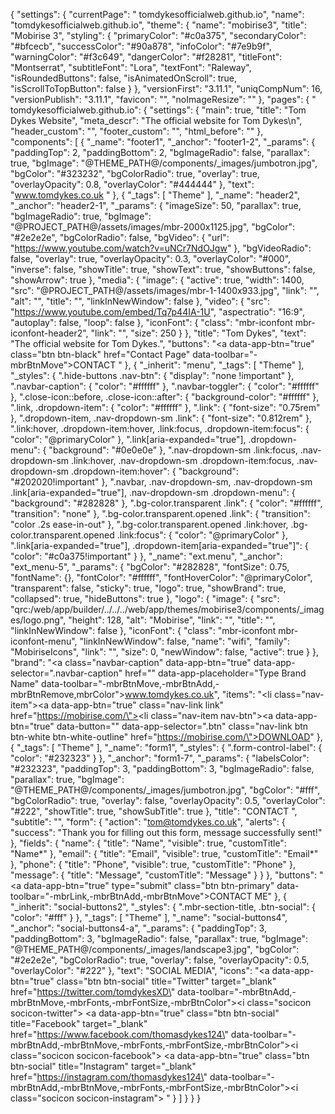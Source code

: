 {
  "settings": {
    "currentPage": " tomdykesofficialweb.github.io",
    "name": "tomdykesofficialweb.github.io",
    "theme": {
      "name": "mobirise3",
      "title": "Mobirise 3",
      "styling": {
        "primaryColor": "#c0a375",
        "secondaryColor": "#bfcecb",
        "successColor": "#90a878",
        "infoColor": "#7e9b9f",
        "warningColor": "#f3c649",
        "dangerColor": "#f28281",
        "titleFont": "Montserrat",
        "subtitleFont": "Lora",
        "textFont": "Raleway",
        "isRoundedButtons": false,
        "isAnimatedOnScroll": true,
        "isScrollToTopButton": false
      }
    },
    "versionFirst": "3.11.1",
    "uniqCompNum": 16,
    "versionPublish": "3.11.1",
    "favicon": "",
    "noImageResize": ""
  },
  "pages": {
    " tomdykesofficialweb.github.io": {
      "settings": {
        "main": true,
        "title": "Tom Dykes Website",
        "meta_descr": "The official website for Tom Dykes\n",
        "header_custom": "",
        "footer_custom": "",
        "html_before": ""
      },
      "components": [
        {
          "_name": "footer1",
          "_anchor": "footer1-2",
          "_params": {
            "paddingTop": 2,
            "paddingBottom": 2,
            "bgImageRadio": false,
            "parallax": true,
            "bgImage": "@THEME_PATH@/components/_images/jumbotron.jpg",
            "bgColor": "#323232",
            "bgColorRadio": true,
            "overlay": true,
            "overlayOpacity": 0.8,
            "overlayColor": "#444444"
          },
          "text": "www.tomdykes.co.uk&nbsp;"
        },
        {
          "_tags": [
            "Theme"
          ],
          "_name": "header2",
          "_anchor": "header2-1",
          "_params": {
            "imageSize": 50,
            "parallax": true,
            "bgImageRadio": true,
            "bgImage": "@PROJECT_PATH@/assets/images/mbr-2000x1125.jpg",
            "bgColor": "#2e2e2e",
            "bgColorRadio": false,
            "bgVideo": {
              "url": "https://www.youtube.com/watch?v=uNCr7NdOJgw"
            },
            "bgVideoRadio": false,
            "overlay": true,
            "overlayOpacity": 0.3,
            "overlayColor": "#000",
            "inverse": false,
            "showTitle": true,
            "showText": true,
            "showButtons": false,
            "showArrow": true
          },
          "media": {
            "image": {
              "active": true,
              "width": 1400,
              "src": "@PROJECT_PATH@/assets/images/mbr-1-1400x933.jpg",
              "link": "",
              "alt": "",
              "title": "",
              "linkInNewWindow": false
            },
            "video": {
              "src": "https://www.youtube.com/embed/Tq7p44IA-1U",
              "aspectratio": "16:9",
              "autoplay": false,
              "loop": false
            },
            "iconFont": {
              "class": "mbr-iconfont mbr-iconfont-header2",
              "link": "",
              "size": 250
            }
          },
          "title": "Tom Dykes",
          "text": "The official website for Tom Dykes.",
          "buttons": "<a data-app-btn=\"true\" class=\"btn btn-black\" href=\"Contact Page\" data-toolbar=\"-mbrBtnMove\">CONTACT</a> "
        },
        {
          "_inherit": "menu",
          "_tags": [
            "Theme"
          ],
          "_styles": {
            ".hide-buttons .nav-btn": {
              "display": "none !important"
            },
            ".navbar-caption": {
              "color": "#ffffff"
            },
            ".navbar-toggler": {
              "color": "#ffffff"
            },
            ".close-icon::before, .close-icon::after": {
              "background-color": "#ffffff"
            },
            ".link, .dropdown-item": {
              "color": "#ffffff"
            },
            ".link": {
              "font-size": "0.75rem"
            },
            ".dropdown-item, .nav-dropdown-sm .link": {
              "font-size": "0.812rem"
            },
            ".link:hover, .dropdown-item:hover, .link:focus, .dropdown-item:focus": {
              "color": "@primaryColor"
            },
            ".link[aria-expanded=\"true\"], .dropdown-menu": {
              "background": "#0e0e0e"
            },
            ".nav-dropdown-sm .link:focus, .nav-dropdown-sm .link:hover, .nav-dropdown-sm .dropdown-item:focus, .nav-dropdown-sm .dropdown-item:hover": {
              "background": "#202020!important"
            },
            ".navbar, .nav-dropdown-sm, .nav-dropdown-sm .link[aria-expanded=\"true\"], .nav-dropdown-sm .dropdown-menu": {
              "background": "#282828"
            },
            ".bg-color.transparent .link": {
              "color": "#ffffff",
              "transition": "none"
            },
            ".bg-color.transparent.opened .link": {
              "transition": "color .2s ease-in-out"
            },
            ".bg-color.transparent.opened .link:hover, .bg-color.transparent.opened .link:focus": {
              "color": "@primaryColor"
            },
            ".link[aria-expanded=\"true\"], .dropdown-item[aria-expanded=\"true\"]": {
              "color": "#c0a375!important"
            }
          },
          "_name": "ext.menu",
          "_anchor": "ext_menu-5",
          "_params": {
            "bgColor": "#282828",
            "fontSize": 0.75,
            "fontName": {},
            "fontColor": "#ffffff",
            "fontHoverColor": "@primaryColor",
            "transparent": false,
            "sticky": true,
            "logo": true,
            "showBrand": true,
            "collapsed": true,
            "hideButtons": true
          },
          "logo": {
            "image": {
              "src": "qrc:/web/app/builder/../../../web/app/themes/mobirise3/components/_images/logo.png",
              "height": 128,
              "alt": "Mobirise",
              "link": "",
              "title": "",
              "linkInNewWindow": false
            },
            "iconFont": {
              "class": "mbr-iconfont mbr-iconfont-menu",
              "linkInNewWindow": false,
              "name": "wifi",
              "family": "MobiriseIcons",
              "link": "",
              "size": 0,
              "newWindow": false,
              "active": true
            }
          },
          "brand": "<a class=\"navbar-caption\" data-app-btn=\"true\" data-app-selector=\".navbar-caption\" href=\"\" data-app-placeholder=\"Type Brand Name\" data-toolbar=\"-mbrBtnMove,-mbrBtnAdd,-mbrBtnRemove,mbrColor\">www.tomdykes.co.uk</a>",
          "items": "<li class=\"nav-item\"><a data-app-btn=\"true\" class=\"nav-link link\" href=\"https://mobirise.com/\"></a></li><li class=\"nav-item nav-btn\"><a data-app-btn=\"true\" data-button=\"\" data-app-selector=\".btn\" class=\"nav-link btn btn-white btn-white-outline\" href=\"https://mobirise.com/\">DOWNLOAD</a></li>"
        },
        {
          "_tags": [
            "Theme"
          ],
          "_name": "form1",
          "_styles": {
            ".form-control-label": {
              "color": "#232323"
            }
          },
          "_anchor": "form1-7",
          "_params": {
            "labelsColor": "#232323",
            "paddingTop": 3,
            "paddingBottom": 3,
            "bgImageRadio": false,
            "parallax": true,
            "bgImage": "@THEME_PATH@/components/_images/jumbotron.jpg",
            "bgColor": "#fff",
            "bgColorRadio": true,
            "overlay": false,
            "overlayOpacity": 0.5,
            "overlayColor": "#222",
            "showTitle": true,
            "showSubTitle": true
          },
          "title": "CONTACT&nbsp;",
          "subtitle": "",
          "form": {
            "action": "tom@tomdykes.co.uk",
            "alerts": {
              "success": "Thank you for filling out this form, message successfully sent!"
            },
            "fields": {
              "name": {
                "title": "Name",
                "visible": true,
                "customTitle": "Name*"
              },
              "email": {
                "title": "Email",
                "visible": true,
                "customTitle": "Email*"
              },
              "phone": {
                "title": "Phone",
                "visible": true,
                "customTitle": "Phone"
              },
              "message": {
                "title": "Message",
                "customTitle": "Message"
              }
            }
          },
          "buttons": "<a data-app-btn=\"true\" type=\"submit\" class=\"btn btn-primary\" data-toolbar=\"-mbrLink,-mbrBtnAdd,-mbrBtnMove\">CONTACT ME</a>"
        },
        {
          "_inherit": "social-buttons2",
          "_styles": {
            ".mbr-section-title, .btn-social": {
              "color": "#fff"
            }
          },
          "_tags": [
            "Theme"
          ],
          "_name": "social-buttons4",
          "_anchor": "social-buttons4-a",
          "_params": {
            "paddingTop": 3,
            "paddingBottom": 3,
            "bgImageRadio": false,
            "parallax": true,
            "bgImage": "@THEME_PATH@/components/_images/landscape3.jpg",
            "bgColor": "#2e2e2e",
            "bgColorRadio": true,
            "overlay": false,
            "overlayOpacity": 0.5,
            "overlayColor": "#222"
          },
          "text": "SOCIAL MEDIA",
          "icons": "<a data-app-btn=\"true\" class=\"btn btn-social\" title=\"Twitter\" target=\"_blank\" href=\"https://twitter.com/tomdykesXD\" data-toolbar=\"-mbrBtnAdd,-mbrBtnMove,-mbrFonts,-mbrFontSize,-mbrBtnColor\"><i class=\"socicon socicon-twitter\"></i></a> <a data-app-btn=\"true\" class=\"btn btn-social\" title=\"Facebook\" target=\"_blank\" href=\"https://www.facebook.com/thomasdykes124\" data-toolbar=\"-mbrBtnAdd,-mbrBtnMove,-mbrFonts,-mbrFontSize,-mbrBtnColor\"><i class=\"socicon socicon-facebook\"></i></a>   <a data-app-btn=\"true\" class=\"btn btn-social\" title=\"Instagram\" target=\"_blank\" href=\"https://instagram.com/thomasdykes124\" data-toolbar=\"-mbrBtnAdd,-mbrBtnMove,-mbrFonts,-mbrFontSize,-mbrBtnColor\"><i class=\"socicon socicon-instagram\"></i></a>      "
        }
      ]
    }
  }
}
